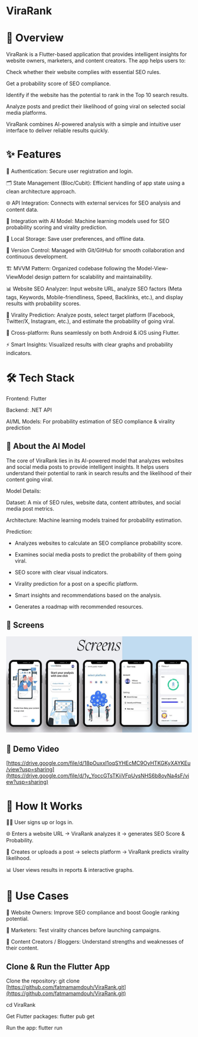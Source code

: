 # ViraRank
# 📌 Overview

ViraRank is a Flutter-based application that provides intelligent insights for website owners, marketers, and content creators. The app helps users to:

Check whether their website complies with essential SEO rules.

Get a probability score of SEO compliance.

Identify if the website has the potential to rank in the Top 10 search results.

Analyze posts and predict their likelihood of going viral on selected social media platforms.

ViraRank combines AI-powered analysis with a simple and intuitive user interface to deliver reliable results quickly.

# ✨ Features

🔑 Authentication: Secure user registration and login.

🗂️ State Management (Bloc/Cubit): Efficient handling of app state using a clean architecture approach.

🌐 API Integration: Connects with external services for SEO analysis and content data.

🤖 Integration with AI Model: Machine learning models used for SEO probability scoring and virality prediction.

💾 Local Storage: Save user preferences, and offline data.

🔄 Version Control: Managed with Git/GitHub for smooth collaboration and continuous development.

🏗️ MVVM Pattern: Organized codebase following the Model-View-ViewModel design pattern for scalability and maintainability.

📊 Website SEO Analyzer: Input website URL, analyze SEO factors (Meta tags, Keywords, Mobile-friendliness, Speed, Backlinks, etc.), and display results with probability scores.

📢 Virality Prediction: Analyze posts, select target platform (Facebook, Twitter/X, Instagram, etc.), and estimate the probability of going viral.

📱 Cross-platform: Runs seamlessly on both Android & iOS using Flutter.

⚡ Smart Insights: Visualized results with clear graphs and probability indicators.

# 🛠️ Tech Stack

Frontend: Flutter

Backend: .NET API

AI/ML Models: For probability estimation of SEO compliance & virality prediction

## 🧠 About the AI Model

The core of ViraRank lies in its AI-powered model that analyzes websites and social media posts to provide intelligent insights. It helps users understand their potential to rank in search results and the likelihood of their content going viral.

Model Details:

Dataset: A mix of SEO rules, website data, content attributes, and social media post metrics.

Architecture: Machine learning models trained for probability estimation.

Prediction:

- Analyzes websites to calculate an SEO compliance probability score.

- Examines social media posts to predict the probability of them going viral.

- SEO score with clear visual indicators.

- Virality prediction for a post on a specific platform.

- Smart insights and recommendations based on the analysis.

- Generates a roadmap with recommended resources.

## 📸 Screens

![CVision Demo](./assets/images/viraRankScreens.JPG)

## 🎥 Demo Video

[https://drive.google.com/file/d/18pOuxxI1oqSYHEcMC9OyHTKGKyXAYKEu/view?usp=sharing](https://drive.google.com/file/d/1y_YoccGTsTKiiVFpUysNHS6b8oyNa4sF/view?usp=sharing)

# 🚀 How It Works

🧑‍💻 User signs up or logs in.

🌐 Enters a website URL → ViraRank analyzes it → generates SEO Score & Probability.

📝 Creates or uploads a post → selects platform → ViraRank predicts virality likelihood.

📊 User views results in reports & interactive graphs.

# 🎯 Use Cases

🔎 Website Owners: Improve SEO compliance and boost Google ranking potential.

📢 Marketers: Test virality chances before launching campaigns.

📝 Content Creators / Bloggers: Understand strengths and weaknesses of their content.

## Clone & Run the Flutter App
Clone the repository:
git clone [https://github.com/fatmamamdouh/ViraRank.git](https://github.com/fatmamamdouh/ViraRank.git)

cd ViraRank

Get Flutter packages:
flutter pub get

Run the app:
flutter run
